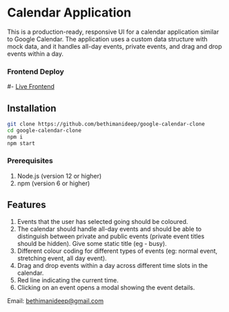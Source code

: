 # Calendar Application

This is a production-ready, responsive UI for a calendar application similar to Google Calendar. The application uses a custom data structure with mock data, and it handles all-day events, private events, and drag and drop events within a day.



### Frontend Deploy
#-  [Live Frontend](https://google-calendar-clone-three.vercel.app/) 
 

## Installation
   ```bash
  git clone https://github.com/bethimanideep/google-calendar-clone
  cd google-calendar-clone
  npm i
  npm start
   ```
### Prerequisites

1. Node.js (version 12 or higher)
2. npm (version 6 or higher)

## Features

1. Events that the user has selected going should be coloured.
2. The calendar should handle all-day events and should be able to distinguish between private and public events (private event titles should be hidden). Give some static title (eg - busy).
3. Different colour coding for different types of events (eg: normal event, stretching event, all day event).
4. Drag and drop events within a day across different time slots in the calendar.
5. Red line indicating the current time.
6. Clicking on an event opens a modal showing the event details.

Email: bethimanideep@gmail.com
